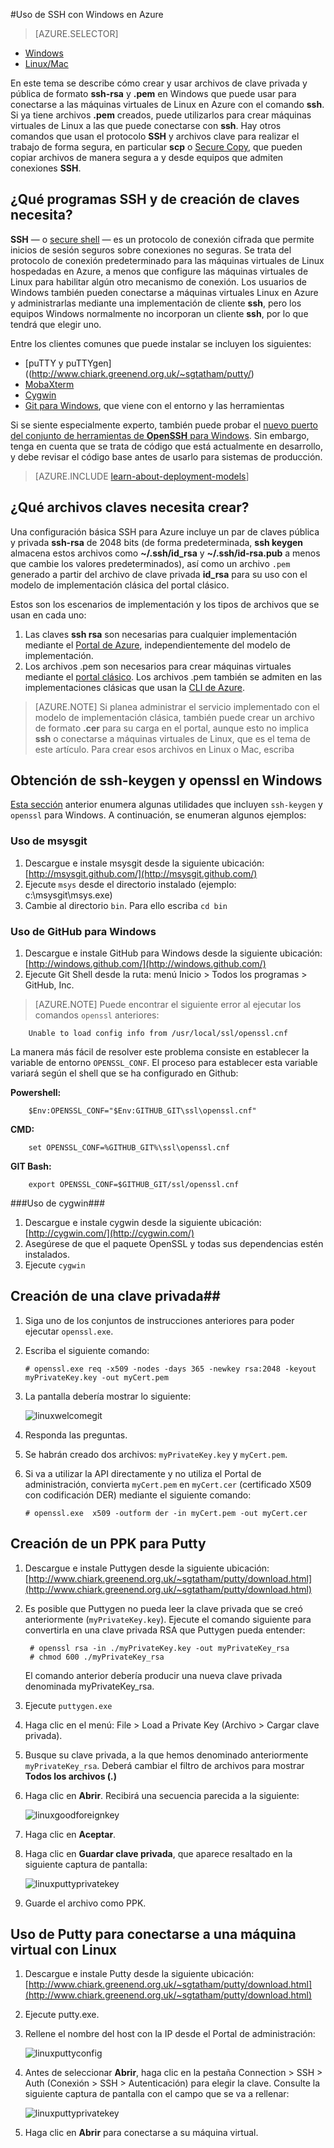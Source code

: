 <properties 
	pageTitle="Uso de SSH en Windows para conectarse a máquinas virtuales de Linux | Microsoft Azure" 
description="Obtenga información acerca de cómo generar y utilizar claves SSH en un equipo de Windows para conectarse a una máquina virtual con Linux en Azure." 
	services="virtual-machines" 
	documentationCenter="" 
	authors="squillace" 
	manager="timlt" 
	editor=""
	tags="azure-service-management,azure-resource-manager" />

<tags 
	ms.service="virtual-machines" 
	ms.workload="infrastructure-services" 
	ms.tgt_pltfrm="vm-linux" 
	ms.devlang="na" 
	ms.topic="article" 
	ms.date="01/04/2016" 
	ms.author="rasquill"/>

#Uso de SSH con Windows en Azure

> [AZURE.SELECTOR]
- [Windows](../articles/virtual-machines/virtual-machines-windows-use-ssh-key.md)
- [Linux/Mac](../articles/virtual-machines/virtual-machines-linux-use-ssh-key.md)

En este tema se describe cómo crear y usar archivos de clave privada y pública de formato **ssh-rsa** y **.pem** en Windows que puede usar para conectarse a las máquinas virtuales de Linux en Azure con el comando **ssh**. Si ya tiene archivos **.pem** creados, puede utilizarlos para crear máquinas virtuales de Linux a las que puede conectarse con **ssh**. Hay otros comandos que usan el protocolo **SSH** y archivos clave para realizar el trabajo de forma segura, en particular **scp** o [Secure Copy](https://en.wikipedia.org/wiki/Secure_copy), que pueden copiar archivos de manera segura a y desde equipos que admiten conexiones **SSH**.


## ¿Qué programas SSH y de creación de claves necesita?

**SSH** &#8212; o [secure shell](https://en.wikipedia.org/wiki/Secure_Shell) &#8212; es un protocolo de conexión cifrada que permite inicios de sesión seguros sobre conexiones no seguras. Se trata del protocolo de conexión predeterminado para las máquinas virtuales de Linux hospedadas en Azure, a menos que configure las máquinas virtuales de Linux para habilitar algún otro mecanismo de conexión. Los usuarios de Windows también pueden conectarse a máquinas virtuales Linux en Azure y administrarlas mediante una implementación de cliente **ssh**, pero los equipos Windows normalmente no incorporan un cliente **ssh**, por lo que tendrá que elegir uno.

Entre los clientes comunes que puede instalar se incluyen los siguientes:

- [puTTY y puTTYgen]((http://www.chiark.greenend.org.uk/~sgtatham/putty/)
- [MobaXterm](http://mobaxterm.mobatek.net/)
- [Cygwin](https://cygwin.com/)
- [Git para Windows](https://git-for-windows.github.io/), que viene con el entorno y las herramientas

Si se siente especialmente experto, también puede probar el [nuevo puerto del conjunto de herramientas de **OpenSSH** para Windows](http://blogs.msdn.com/b/powershell/archive/2015/10/19/openssh-for-windows-update.aspx). Sin embargo, tenga en cuenta que se trata de código que está actualmente en desarrollo, y debe revisar el código base antes de usarlo para sistemas de producción.

> [AZURE.INCLUDE [learn-about-deployment-models](../../includes/learn-about-deployment-models-both-include.md)]

## ¿Qué archivos claves necesita crear?

Una configuración básica SSH para Azure incluye un par de claves pública y privada **ssh-rsa** de 2048 bits (de forma predeterminada, **ssh keygen** almacena estos archivos como **~/.ssh/id\_rsa** y **~/.ssh/id-rsa.pub** a menos que cambie los valores predeterminados), así como un archivo `.pem` generado a partir del archivo de clave privada **id\_rsa** para su uso con el modelo de implementación clásica del portal clásico.

Estos son los escenarios de implementación y los tipos de archivos que se usan en cada uno:

1. Las claves **ssh rsa** son necesarias para cualquier implementación mediante el [Portal de Azure](https://portal.azure.com), independientemente del modelo de implementación.
2. Los archivos .pem son necesarios para crear máquinas virtuales mediante el [portal clásico](https://manage.windowsazure.com). Los archivos .pem también se admiten en las implementaciones clásicas que usan la [CLI de Azure](../xplat-cli-install.md).

> [AZURE.NOTE] Si planea administrar el servicio implementado con el modelo de implementación clásica, también puede crear un archivo de formato **.cer** para su carga en el portal, aunque esto no implica **ssh** o conectarse a máquinas virtuales de Linux, que es el tema de este artículo. Para crear esos archivos en Linux o Mac, escriba

## Obtención de ssh-keygen y openssl en Windows ##

[Esta sección](#What-SSH-and-key-creation-programs-do-you-need) anterior enumera algunas utilidades que incluyen `ssh-keygen` y `openssl` para Windows. A continuación, se enumeran algunos ejemplos:

### Uso de msysgit ###

1.	Descargue e instale msysgit desde la siguiente ubicación: [http://msysgit.github.com/](http://msysgit.github.com/)
2.	Ejecute `msys` desde el directorio instalado (ejemplo: c:\\msysgit\\msys.exe)
3.	Cambie al directorio `bin`. Para ello escriba `cd bin`


### Uso de GitHub para Windows ###

1.	Descargue e instale GitHub para Windows desde la siguiente ubicación: [http://windows.github.com/](http://windows.github.com/)
2.	Ejecute Git Shell desde la ruta: menú Inicio > Todos los programas > GitHub, Inc.

> [AZURE.NOTE] Puede encontrar el siguiente error al ejecutar los comandos `openssl` anteriores:

        Unable to load config info from /usr/local/ssl/openssl.cnf

La manera más fácil de resolver este problema consiste en establecer la variable de entorno `OPENSSL_CONF`. El proceso para establecer esta variable variará según el shell que se ha configurado en Github:

**Powershell:**

        $Env:OPENSSL_CONF="$Env:GITHUB_GIT\ssl\openssl.cnf"

**CMD:**

        set OPENSSL_CONF=%GITHUB_GIT%\ssl\openssl.cnf

**GIT Bash:**

        export OPENSSL_CONF=$GITHUB_GIT/ssl/openssl.cnf
	

###Uso de cygwin###

1.	Descargue e instale cygwin desde la siguiente ubicación: [http://cygwin.com/](http://cygwin.com/)
2.	Asegúrese de que el paquete OpenSSL y todas sus dependencias estén instalados.
3.	Ejecute `cygwin`

## Creación de una clave privada##

1.	Siga uno de los conjuntos de instrucciones anteriores para poder ejecutar `openssl.exe`.
2.	Escriba el siguiente comando:

		# openssl.exe req -x509 -nodes -days 365 -newkey rsa:2048 -keyout myPrivateKey.key -out myCert.pem

3.	La pantalla debería mostrar lo siguiente:

	![linuxwelcomegit](./media/virtual-machines-linux-use-ssh-key/linuxwelcomegit.png)

4.	Responda las preguntas.
5.	Se habrán creado dos archivos: `myPrivateKey.key` y `myCert.pem`.
6.	Si va a utilizar la API directamente y no utiliza el Portal de administración, convierta `myCert.pem` en `myCert.cer` (certificado X509 con codificación DER) mediante el siguiente comando:

		# openssl.exe  x509 -outform der -in myCert.pem -out myCert.cer

## Creación de un PPK para Putty ##

1. Descargue e instale Puttygen desde la siguiente ubicación: [http://www.chiark.greenend.org.uk/~sgtatham/putty/download.html](http://www.chiark.greenend.org.uk/~sgtatham/putty/download.html)

2. Es posible que Puttygen no pueda leer la clave privada que se creó anteriormente (`myPrivateKey.key`). Ejecute el comando siguiente para convertirla en una clave privada RSA que Puttygen pueda entender:

		# openssl rsa -in ./myPrivateKey.key -out myPrivateKey_rsa
		# chmod 600 ./myPrivateKey_rsa

	El comando anterior debería producir una nueva clave privada denominada myPrivateKey\_rsa.

3. Ejecute `puttygen.exe`

4. Haga clic en el menú: File > Load a Private Key (Archivo > Cargar clave privada).

5. Busque su clave privada, a la que hemos denominado anteriormente `myPrivateKey_rsa`. Deberá cambiar el filtro de archivos para mostrar **Todos los archivos (*.*)**

6. Haga clic en **Abrir**. Recibirá una secuencia parecida a la siguiente:

	![linuxgoodforeignkey](./media/virtual-machines-linux-use-ssh-key/linuxgoodforeignkey.png)

7. Haga clic en **Aceptar**.

8. Haga clic en **Guardar clave privada**, que aparece resaltado en la siguiente captura de pantalla:

	![linuxputtyprivatekey](./media/virtual-machines-linux-use-ssh-key/linuxputtygenprivatekey.png)

9. Guarde el archivo como PPK.


## Uso de Putty para conectarse a una máquina virtual con Linux ##

1.	Descargue e instale Putty desde la siguiente ubicación: [http://www.chiark.greenend.org.uk/~sgtatham/putty/download.html](http://www.chiark.greenend.org.uk/~sgtatham/putty/download.html)
2.	Ejecute putty.exe.
3.	Rellene el nombre del host con la IP desde el Portal de administración:

	![linuxputtyconfig](./media/virtual-machines-linux-use-ssh-key/linuxputtyconfig.png)

4.	Antes de seleccionar **Abrir**, haga clic en la pestaña Connection > SSH > Auth (Conexión > SSH > Autenticación) para elegir la clave. Consulte la siguiente captura de pantalla con el campo que se va a rellenar:

	![linuxputtyprivatekey](./media/virtual-machines-linux-use-ssh-key/linuxputtyprivatekey.png)

5.	Haga clic en **Abrir** para conectarse a su máquina virtual.
 

<!---HONumber=AcomDC_0204_2016-->